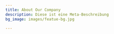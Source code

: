 ```yaml
---
title: About Our Company
description: Diese ist eine Meta-Beschreibung
bg_image: images/featue-bg.jpg

---
```

